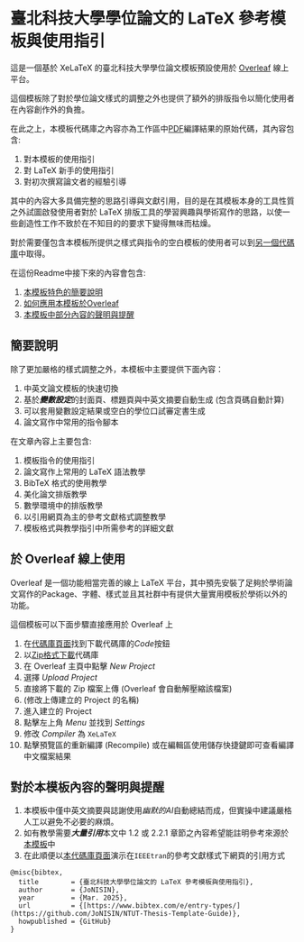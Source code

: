 # 臺北科技大學學位論文的 LaTeX 參考模板與使用指引

這是一個基於 XeLaTeX 的臺北科技大學學位論文模板預設使用於 [Overleaf](https://www.overleaf.com/) 線上平台。

這個模板除了對於學位論文樣式的調整之外也提供了額外的排版指令以簡化使用者在內容創作外的負擔。

在此之上，本模板代碼庫之內容亦為工作區中[PDF](https://github.com/JoNISIN/NTUT-Thesis-Template-Guide/blob/main/ntut_temp_guide.pdf)編譯結果的原始代碼，其內容包含:
1. 對本模板的使用指引
2. 對 LaTeX 新手的使用指引
3. 對初次撰寫論文者的經驗引導

其中的內容大多具備完整的思路引導與文獻引用，目的是在其模板本身的工具性質之外試圖啟發使用者對於 LaTeX 排版工具的學習興趣與學術寫作的思路，以使一些創造性工作不致於在不知目的的要求下變得無味而枯燥。

對於需要僅包含本模板所提供之樣式與指令的空白模板的使用者可以到[另一個代碼庫](https://github.com/JoNISIN/NTUT-Thesis-Template-Empty/)中取得。

在這份Readme中接下來的內容會包含:
1. [本模板特色的簡要說明](#簡要說明)
2. [如何應用本模板於Overleaf](#於-Overleaf-線上使用)
3. [本模板中部分內容的聲明與提醒](#對於本模板內容的聲明與提醒)

## 簡要說明

除了更加嚴格的樣式調整之外，本模板中主要提供下面內容：
1. 中英文論文模板的快速切換
2. 基於***變數設定***的封面頁、標題頁與中英文摘要自動生成 (包含頁碼自動計算)
3. 可以套用變數設定結果或空白的學位口試審定書生成
4. 論文寫作中常用的指令腳本

在文章內容上主要包含:
1. 模板指令的使用指引
2. 論文寫作上常用的 LaTeX 語法教學
3. BibTeX 格式的使用教學
4. 美化論文排版教學
5. 數學環境中的排版教學
6. 以引用網頁為主的參考文獻格式調整教學
7. 模板格式與教學指引中所需參考的詳細文獻

## 於 Overleaf 線上使用

Overleaf 是一個功能相當完善的線上 LaTeX 平台，其中預先安裝了足夠於學術論文寫作的Package、字體、樣式並且其社群中有提供大量實用模板於學術以外的功能。

這個模板可以下面步驟直接應用於 Overleaf 上
1. 在[代碼庫頁面](https://github.com/JoNISIN/NTUT-Thesis-Template-Guide)找到下載代碼庫的*Code*按鈕
2. 以[Zip格式下載](https://github.com/ntut-xuan/NTUT-Thesis-Template/archive/refs/heads/main.zip)代碼庫
3. 在 Overleaf 主頁中點擊 *New Project*
4. 選擇 *Upload Project*
5. 直接將下載的 Zip 檔案上傳 (Overleaf 會自動解壓縮該檔案)
6. (修改上傳建立的 Project 的名稱)
7. 進入建立的 Project
8. 點擊左上角 *Menu* 並找到 *Settings*
9. 修改 *Compiler* 為 `XeLaTeX`
10. 點擊預覽區的重新編譯 (Recompile) 或在編輯區使用儲存快捷鍵即可查看編譯中文檔案結果

## 對於本模板內容的聲明與提醒

1. 本模板中僅中英文摘要與誌謝使用*幽默的AI*自動總結而成，但實操中建議嚴格人工以避免不必要的麻煩。
2. 如有教學需要***大量引用***本文中 1.2 或 2.2.1 章節之內容希望能註明參考來源於[本模板](https://github.com/JoNISIN/NTUT-Thesis-Template-Guide)中
3. 在此順便以[本代碼庫頁面](https://github.com/JoNISIN/NTUT-Thesis-Template-Guide)演示在`IEEEtran`的參考文獻樣式下網頁的引用方式
```
@misc{bibtex,
  title        = {臺北科技大學學位論文的 LaTeX 參考模板與使用指引},
  author       = {JoNISIN},
  year         = {Mar. 2025},
  url          = {[https://www.bibtex.com/e/entry-types/](https://github.com/JoNISIN/NTUT-Thesis-Template-Guide)},
  howpublished = {GitHub}
}
```
